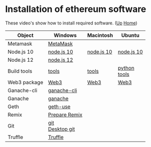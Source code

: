 # Installation of ethereum software

These video's show how to install required software. ([Up](..) [Home](..\..))

| Object          | Windows                                                   | Macintosh                                 |  Ubuntu  
| --------------- | ---------                                                 | ---------                                 | ---------
| Metamask        | [MetaMask](Install_MetaMask_Windows.html)                 |                                           |
| Node.js 10      | [node.js 10](Install_node.js_10_Windows.html)             | [node.js 10](Install_node.js_Macintosh.html) | [node.js 10](Install_node.js_10_Ubuntu.html)
| Node.js 12      | [node.js 12](Install_node.js_12_Windows.html)             |                                           | 
| Build tools     | [tools](Install_tools_Windows.html)                       | [tools](Install_tools_Macintosh.html)     | [python](Install_python_Ubuntu.html) <br>[tools](Install_tools_Ubuntu.html) 
| Web3 package    | [Web3](Install_Web3_Windows.html)                         | [Web3](Install_Web3_Macintosh.html)       | [Web3 ](Install_Web3_Ubuntu.html)
| Ganache-cli     | [ganache-cli](Install_ganache_cli_Windows_Use_HTTPS.html)
| Ganache         | [ganache](Install_ganache_Windows_Use_HTTPS.html)
| Geth            | [geth-use](Install_geth_Windows_use_https.html)
| Remix           | [Prepare Remix](Prepare_Remix.html)
| Git             | [git](Install_git_Windows.html)<br>[Desktop git](https://desktop.github.com)
| Truffle         | [Truffle](Install_Truffle.html)
